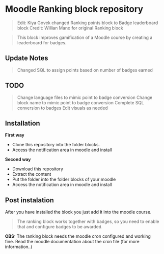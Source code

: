 Moodle Ranking block repository
===============================

>Edit: Kiya Govek changed Ranking points block to Badge leaderboard block
>Credit: Willian Mano for original Ranking block

>This block improves gamification of a Moodle course by creating a leaderboard for badges.


Update Notes
------------
> Changed SQL to assign points based on number of badges earned

TODO
------------
> Change language files to mimic point to badge conversion
> Change block name to mimic point to badge conversion
> Complete SQL conversion to badges
> Edit visuals as needed


Installation
------------

**First way**

- Clone this repository into the folder blocks.
- Access the notification area in moodle and install

**Second way**

- Download this repository
- Extract the content
- Put the folder into the folder blocks of your moodle
- Access the notification area in moodle and install

Post instalation
----------------
After you have installed the block you just add it into the moodle course.

> The ranking block works together with badges, so you need to enable that and configure badges to be awarded.


**OBS:** The ranking block needs the moodle cron configured and working fine. Read the moodle documentation about the cron file (for more information..)